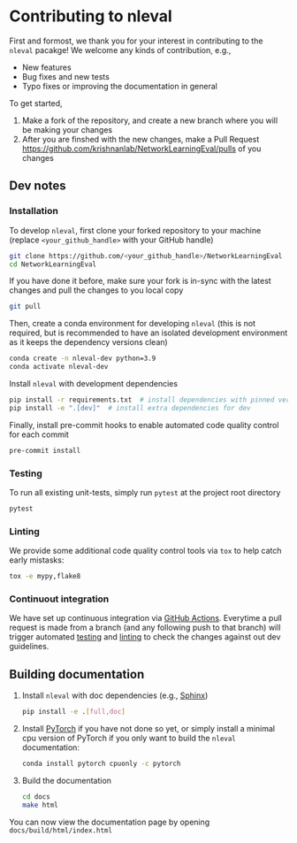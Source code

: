 # Contributing to nleval

First and formost, we thank you for your interest in contributing to the `nleval` pacakge! We welcome any kinds of contribution, e.g.,

- New features
- Bug fixes and new tests
- Typo fixes or improving the documentation in general

To get started,

1. Make a fork of the repository, and create a new branch where you will be making your changes
1. After you are finshed with the new changes, make a Pull Request https://github.com/krishnanlab/NetworkLearningEval/pulls of you changes

## Dev notes

### Installation

To develop `nleval`, first clone your forked repository to your machine (replace `<your_github_handle>` with your GitHub handle)

```bash
git clone https://github.com/<your_github_handle>/NetworkLearningEval
cd NetworkLearningEval
```

If you have done it before, make sure your fork is in-sync with the latest changes and pull the changes to you local copy

```bash
git pull
```

Then, create a conda environment for developing `nleval` (this is not required, but is recommended to have an isolated development
environment as it keeps the dependency versions clean)

```bash
conda create -n nleval-dev python=3.9
conda activate nleval-dev
```

Install `nleval` with development dependencies

```bash
pip install -r requirements.txt  # install dependencies with pinned version
pip install -e ".[dev]"  # install extra dependencies for dev
```

Finally, install pre-commit hooks to enable automated code quality control for each commit

```bash
pre-commit install
```

### Testing

To run all existing unit-tests, simply run `pytest` at the project root directory

```bash
pytest
```

### Linting

We provide some additional code quality control tools via `tox` to help catch early mistasks:

```bash
tox -e mypy,flake8
```

### Continuout integration

We have set up continuous integration via [GitHub Actions](https://github.com/krishnanlab/NetworkLearningEval/actions).
Everytime a pull request is made from a branch (and any following push to that branch) will trigger automated [testing](#testing)
and [linting](#linting) to check the changes against out dev guidelines.

## Building documentation

1. Install `nleval` with doc dependencies (e.g., [Sphinx](https://www.sphinx-doc.org/en/master/))

   ```bash
   pip install -e .[full,doc]
   ```

1. Install [PyTorch](https://pytorch.org/get-started/locally/) if you have not done so yet, or simply install a
   minimal cpu version of PyTorch if you only want to build the `nleval` documentation:

   ```bash
   conda install pytorch cpuonly -c pytorch
   ```

1. Build the documentation

   ```bash
   cd docs
   make html
   ```

You can now view the documentation page by opening `docs/build/html/index.html`
